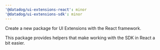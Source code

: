 ```yaml
---
'@datadog/ui-extensions-react': minor
'@datadog/ui-extensions-sdk': minor
---
```


Create a new package for UI Extensions with the React framework.

This package provides helpers that make working with the SDK in React a bit easier.
